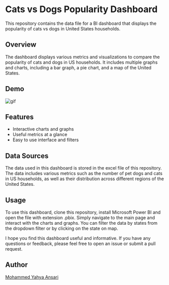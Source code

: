 # Cats vs Dogs Popularity Dashboard
This repository contains the data file for a BI dashboard that displays the popularity of cats vs dogs in United States households.

## Overview
The dashboard displays various metrics and visualizations to compare the popularity of cats and dogs in US households.
It includes multiple graphs and charts, including a bar graph, a pie chart, and a map of the United States.

## Demo
![gif](bi.gif)

## Features
- Interactive charts and graphs
- Useful metrics at a glance
- Easy to use interface and filters

## Data Sources
The data used in this dashboard is stored in the excel file of this repository. The data includes various metrics such as the number of pet dogs and cats in US households, as well as their distribution across different regions of the United States.

## Usage
To use this dashboard, clone this repository, install Microsoft Power BI and open the file with extension .pbix.
Simply navigate to the main page and interact with the charts and graphs.
You can filter the data by states from the dropdown filter or by clicking on the state on map.

I hope you find this dashboard useful and informative. If you have any questions or feedback, please feel free to open an issue or submit a pull request.

## Author
[Mohammed Yahya Ansari](https://www.linkedin.com/in/yahya-ansari/)
